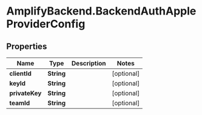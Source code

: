 # AmplifyBackend.BackendAuthAppleProviderConfig

## Properties

Name | Type | Description | Notes
------------ | ------------- | ------------- | -------------
**clientId** | **String** |  | [optional] 
**keyId** | **String** |  | [optional] 
**privateKey** | **String** |  | [optional] 
**teamId** | **String** |  | [optional] 


